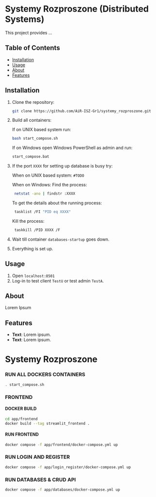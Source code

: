 # Systemy Rozproszone (Distributed Systems)

This project provides ...

## Table of Contents
  
  - [Installation](#installation)
  - [Usage](#usage)
  - [About](#about)
  - [Features](#features)

## Installation

1. Clone the repository:

    ```bash
    git clone https://github.com/AiR-ISZ-Gr1/systemy_rozproszone.git
    ```

2. Build all containers:

    If on UNIX based system run:
    ```bash
    bash start_compose.sh
    ```
    If on Windows open Windows PowerShell as admin and run:
    ```bash
    start_compose.bat
    ```

3. If the port `XXXX` for setting up database is busy try:

   When on UNIX based system:
    `#TODO`

   When on Windows:
   Find the process:
   ```bash
    netstat -ano | findstr :XXXX
   ```
   To get the details about the running process:
   ```bash
    tasklist /FI "PID eq XXXX"
   ```
   Kill the process:
   ```bash
    taskkill /PID XXXX /F
   ```

5. Wait till container `databases-startup` goes down.

6. Everything is set up.


## Usage

1. Open `localhost:8501`
2. Log-in to test client `TestU` or test admin `TestA`.


## About

Lorem Ipsum


## Features

- **Text**: Lorem ipsum.
- **Text**: Lorem ipsum.

# Systemy Rozproszone



### RUN ALL DOCKERS CONTAINERS
```bash
. start_compose.sh
```



### FRONTEND 

#### DOCKER BUILD
```bash
cd app/frontend
docker build --tag streamlit_frontend .
```
#### RUN FRONTEND
```bash
docker compose -f app/frontend/docker-compose.yml up
```

### RUN LOGIN AND REGISTER
```bash
docker compose -f app/login_register/docker-compose.yml up
```

### RUN DATABASES & CRUD API
```bash
docker compose -f app/databases/docker-compose.yml up
```





